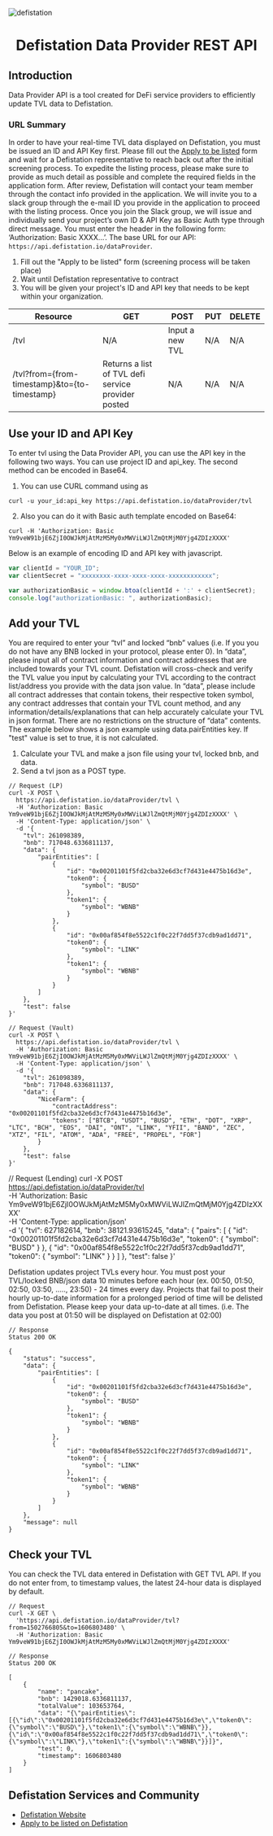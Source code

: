 ![defistation](https://user-images.githubusercontent.com/34641838/100820703-2248d480-3492-11eb-8ac5-69149d08f4dd.png)
<h1 align="center">
    Defistation Data Provider REST API
</h1>

## Introduction

Data Provider API is a tool created for DeFi service providers to efficiently update TVL data to Defistation.

### URL Summary

In order to have your real-time TVL data displayed on Defistation, you must be issued an ID and API Key first. Please fill out the [Apply to be listed](https://forms.gle/SUPc87JiR8Nt4FMp7) form and wait for a Defistation representative to reach back out after the initial screening process.
To expedite the listing process, please make sure to provide as much detail as possible and complete the required fields in the application form.
After review, Defistation will contact your team member through the contact info provided in the application. We will invite you to a slack group through the e-mail ID you provide in the application to proceed with the listing process.
Once you join the Slack group, we will issue and individually send your project’s own ID & API Key as Basic Auth type through direct message.
You must enter the header in the following form: ‘Authorization: Basic XXXX…’.
The base URL for our API: `https://api.defistation.io/dataProvider`. 

1. Fill out the "Apply to be listed" form (screening process will be taken place)
2. Wait until Defistation representative to contract
3. You will be given your project's ID and API key that needs to be kept within your organization.

| Resource                                              | GET                                                 | POST                                  | PUT                               | DELETE                                      |
| ----------------------------------------------------- | --------------------------------- | --------------------------------- | --------------------------------- | --------------------------------- |
| /tvl                                         | N/A                                                | Input a new TVL | N/A                               | N/A                                         |
| /tvl?from={from-timestamp}&to={to-timestamp} | Returns a list of TVL defi service provider posted | N/A             | N/A                               | N/A                                         |

## Use your ID and API Key

To enter tvl using the Data Provider API, you can use the API key in the following two ways. You can use project ID and api_key. The second method can be encoded in Base64.

1. You can use CURL command using as 
```
curl -u your_id:api_key https://api.defistation.io/dataProvider/tvl
```

2. Also you can do it with Basic auth template encoded on Base64:
```
curl -H 'Authorization: Basic Ym9veW91bjE6ZjI0OWJkMjAtMzM5My0xMWViLWJlZmQtMjM0Yjg4ZDIzXXXX'
```

Below is an example of encoding ID and API key with javascript.

```js
var clientId = "YOUR_ID";
var clientSecret = "xxxxxxxx-xxxx-xxxx-xxxx-xxxxxxxxxxxx";

var authorizationBasic = window.btoa(clientId + ':' + clientSecret);
console.log("authorizationBasic: ", authorizationBasic);
```

## Add your TVL

You are required to enter your “tvl” and locked “bnb” values (i.e. If you you do not have any BNB locked in your protocol, please enter 0). In “data”, please input all of contract information and contract addresses that are included towards your TVL count. Defistation will cross-check and verify the TVL value you input by calculating your TVL according to the contract list/address you provide with the data json value.
In “data”, please include all contract addresses that contain tokens, their respective token symbol, any contract addresses that contain your TVL count method, and any information/details/explanations that can help accurately calculate your TVL in json format.
There are no restrictions on the structure of “data” contents. The example below shows a json example using data.pairEntities key.
 If "test" value is set to true, it is not calculated.

1. Calculate your TVL and make a json file using your tvl, locked bnb, and data.
2. Send a tvl json as a POST type.

```
// Request (LP)
curl -X POST \
  https://api.defistation.io/dataProvider/tvl \
  -H 'Authorization: Basic Ym9veW91bjE6ZjI0OWJkMjAtMzM5My0xMWViLWJlZmQtMjM0Yjg4ZDIzXXXX' \
  -H 'Content-Type: application/json' \
  -d '{
    "tvl": 261098389,
    "bnb": 717048.6336811137,
    "data": {
        "pairEntities": [
            {
                "id": "0x00201101f5fd2cba32e6d3cf7d431e4475b16d3e",
                "token0": {
                    "symbol": "BUSD"
                },
                "token1": {
                    "symbol": "WBNB"
                }
            },
            {
                "id": "0x00af854f8e5522c1f0c22f7dd5f37cdb9ad1dd71",
                "token0": {
                    "symbol": "LINK"
                },
                "token1": {
                    "symbol": "WBNB"
                }
            }
        ]
    },
    "test": false
}'

// Request (Vault)
curl -X POST \
  https://api.defistation.io/dataProvider/tvl \
  -H 'Authorization: Basic Ym9veW91bjE6ZjI0OWJkMjAtMzM5My0xMWViLWJlZmQtMjM0Yjg4ZDIzXXXX' \
  -H 'Content-Type: application/json' \
  -d '{
    "tvl": 261098389,
    "bnb": 717048.6336811137,
    "data": {
        "NiceFarm": {
            "contractAddress": "0x00201101f5fd2cba32e6d3cf7d431e4475b16d3e",
            "tokens": ["BTCB", "USDT", "BUSD", "ETH", "DOT", "XRP", "LTC", "BCH", "EOS", "DAI", "ONT", "LINK", "YFII", "BAND", "ZEC", "XTZ", "FIL", "ATOM", "ADA", "FREE", "PROPEL", "FOR"]
        }
    },
    "test": false
}'
```

// Request (Lending)
curl -X POST \
  https://api.defistation.io/dataProvider/tvl \
  -H 'Authorization: Basic Ym9veW91bjE6ZjI0OWJkMjAtMzM5My0xMWViLWJlZmQtMjM0Yjg4ZDIzXXXX' \
  -H 'Content-Type: application/json' \
  -d '{
    "tvl": 627182614,
    "bnb": 38121.93615245,
    "data": {
        "pairs": [
            {
                "id": "0x00201101f5fd2cba32e6d3cf7d431e4475b16d3e",
                "token0": {
                    "symbol": "BUSD"
                }
            },
            {
                "id": "0x00af854f8e5522c1f0c22f7dd5f37cdb9ad1dd71",
                "token0": {
                    "symbol": "LINK"
                }
            }
        ]
    },
    "test": false
}'



Defistation updates project TVLs every hour. You must post your TVL/locked BNB/json data 10 minutes before each hour (ex. 00:50, 01:50, 02:50, 03:50, ….., 23:50) - 24 times every day. Projects that fail to post their hourly up-to-date information for a prolonged period of time will be delisted from Defistation. Please keep your data up-to-date at all times. (i.e. The data you post at 01:50 will be displayed on Defistation at 02:00)

```
// Response
Status 200 OK

{
    "status": "success",
    "data": {
        "pairEntities": [
            {
                "id": "0x00201101f5fd2cba32e6d3cf7d431e4475b16d3e",
                "token0": {
                    "symbol": "BUSD"
                },
                "token1": {
                    "symbol": "WBNB"
                }
            },
            {
                "id": "0x00af854f8e5522c1f0c22f7dd5f37cdb9ad1dd71",
                "token0": {
                    "symbol": "LINK"
                },
                "token1": {
                    "symbol": "WBNB"
                }
            }
        ]
    },
    "message": null
}
```

## Check your TVL

You can check the TVL data entered in Defistation with GET TVL API. If you do not enter from, to timestamp values, the latest 24-hour data is displayed by default.

```
// Request
curl -X GET \
  'https://api.defistation.io/dataProvider/tvl?from=1502766805&to=1606803480' \
  -H 'Authorization: Basic Ym9veW91bjE6ZjI0OWJkMjAtMzM5My0xMWViLWJlZmQtMjM0Yjg4ZDIzXXXX'
```

```
// Response
Status 200 OK

[
    {
        "name": "pancake",
        "bnb": 1429018.6336811137,
        "totalValue": 103653764,
        "data": "{\"pairEntities\":[{\"id\":\"0x00201101f5fd2cba32e6d3cf7d431e4475b16d3e\",\"token0\":{\"symbol\":\"BUSD\"},\"token1\":{\"symbol\":\"WBNB\"}},{\"id\":\"0x00af854f8e5522c1f0c22f7dd5f37cdb9ad1dd71\",\"token0\":{\"symbol\":\"LINK\"},\"token1\":{\"symbol\":\"WBNB\"}}]}",
        "test": 0,
        "timestamp": 1606803480
    }
]
```

## Defistation Services and Community

- [Defistation Website](https://www.defistation.io/)
- [Apply to be listed on Defistation](https://docs.google.com/forms/d/e/1FAIpQLSderGL_rQr3SV6DC0b-wKfAHm3CTUabGktIjxUOctv_gscxfQ/viewform)
